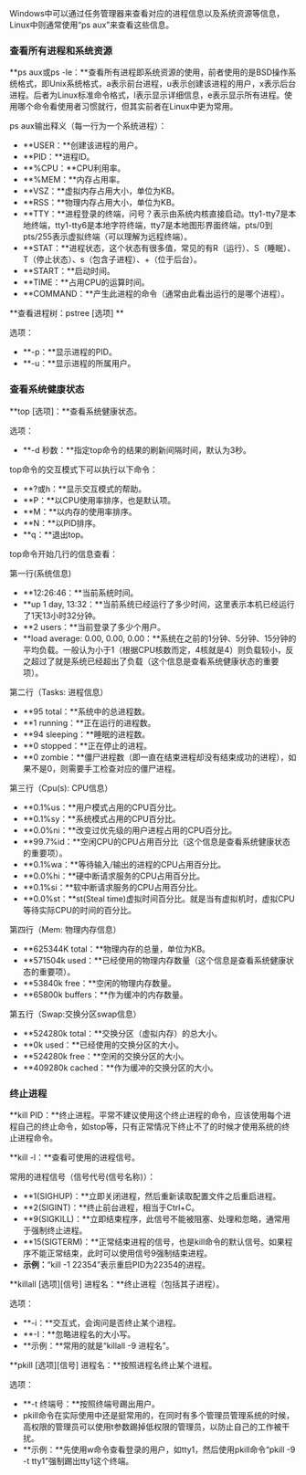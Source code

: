 Windows中可以通过任务管理器来查看对应的进程信息以及系统资源等信息，Linux中则通常使用“ps aux”来查看这些信息。



### 查看所有进程和系统资源

**ps aux或ps -le：**查看所有进程即系统资源的使用，前者使用的是BSD操作系统格式，即Unix系统格式，a表示前台进程，u表示创建该进程的用户，x表示后台进程。后者为Linux标准命令格式，l表示显示详细信息，e表示显示所有进程。使用哪个命令看使用者习惯就行，但其实前者在Linux中更为常用。

ps aux输出释义（每一行为一个系统进程）：

* **USER：**创建该进程的用户。
* **PID：**进程ID。
* **%CPU：**CPU利用率。
* **%MEM：**内存占用率。
* **VSZ：**虚拟内存占用大小，单位为KB。
* **RSS：**物理内存占用大小，单位为KB。
* **TTY：**进程登录的终端，问号？表示由系统内核直接启动。tty1-tty7是本地终端，tty1-tty6是本地字符终端，tty7是本地图形界面终端，pts/0到pts/255表示虚拟终端（可以理解为远程终端）。
* **STAT：**进程状态，这个状态有很多值，常见的有R（运行）、S（睡眠）、T（停止状态）、s（包含子进程）、+（位于后台）。
* **START：**启动时间。
* **TIME：**占用CPU的运算时间。
* **COMMAND：**产生此进程的命令（通常由此看出运行的是哪个进程）。

**查看进程树：pstree \[选项\]**

选项：

* **-p：**显示进程的PID。
* **-u：**显示进程的所属用户。



### 查看系统健康状态

**top \[选项\]：**查看系统健康状态。

选项：

* **-d 秒数：**指定top命令的结果的刷新间隔时间，默认为3秒。

top命令的交互模式下可以执行以下命令：

* **?或h：**显示交互模式的帮助。
* **P：**以CPU使用率排序，也是默认项。
* **M：**以内存的使用率排序。
* **N：**以PID排序。
* **q：**退出top。

top命令开始几行的信息查看：

第一行\(系统信息\)

* **12:26:46：**当前系统时间。
* **up 1 day, 13:32：**当前系统已经运行了多少时间，这里表示本机已经运行了1天13小时32分钟。
* **2 users：**当前登录了多少个用户。
* **load average: 0.00, 0.00, 0.00：**系统在之前的1分钟、5分钟、15分钟的平均负载。一般认为小于1（根据CPU核数而定，4核就是4）则负载较小，反之超过了就是系统已经超出了负载（这个信息是查看系统健康状态的重要项）。

第二行（Tasks: 进程信息）

* **95 total：**系统中的总进程数。
* **1 running：**正在运行的进程数。
* **94 sleeping：**睡眠的进程数。
* **0 stopped：**正在停止的进程。
* **0 zombie：**僵尸进程数（即一直在结束进程却没有结束成功的进程），如果不是0，则需要手工检查对应的僵尸进程。

第三行（Cpu\(s\): CPU信息）

* **0.1%us：**用户模式占用的CPU百分比。
* **0.1%sy：**系统模式占用的CPU百分比。
* **0.0%ni：**改变过优先级的用户进程占用的CPU百分比。
* **99.7%id：**空闲CPU的CPU占用百分比（这个信息是查看系统健康状态的重要项）。
* **0.1%wa：**等待输入/输出的进程的CPU占用百分比。
* **0.0%hi：**硬中断请求服务的CPU占用百分比。
* **0.1%si：**软中断请求服务的CPU占用百分比。
* **0.0%st：**st\(Steal time\)虚拟时间百分比。就是当有虚拟机时，虚拟CPU等待实际CPU的时间的百分比。

第四行（Mem: 物理内存信息）

* **625344K total：**物理内存的总量，单位为KB。
* **571504k used：**已经使用的物理内存数量（这个信息是查看系统健康状态的重要项）。
* **53840k free：**空闲的物理内存数量。
* **65800k buffers：**作为缓冲的内存数量。

第五行（Swap:交换分区swap信息）

* **524280k total：**交换分区（虚拟内存）的总大小。
* **0k used：**已经使用的交换分区的大小。
* **524280k free：**空闲的交换分区的大小。
* **409280k cached：**作为缓冲的交换分区的大小。



### 终止进程

**kill PID：**终止进程。平常不建议使用这个终止进程的命令，应该使用每个进程自己的终止命令，如stop等，只有正常情况下终止不了的时候才使用系统的终止进程命令。

**kill -l：**查看可使用的进程信号。

常用的进程信号（信号代号\(信号名称\)）：

* **1\(SIGHUP\)：**立即关闭进程，然后重新读取配置文件之后重启进程。
* **2\(SIGINT\)：**终止前台进程，相当于Ctrl+C。
* **9\(SIGKILL\)：**立即结束程序，此信号不能被阻塞、处理和忽略，通常用于强制终止进程。
* **15\(SIGTERM\)：**正常结束进程的信号，也是kill命令的默认信号。如果程序不能正常结束，此时可以使用信号9强制结束进程。
* **示例：**“kill -1 22354”表示重启PID为22354的进程。

**killall \[选项\]\[信号\] 进程名：**终止进程（包括其子进程）。

选项：

* **-i：**交互式，会询问是否终止某个进程。
* **-I：**忽略进程名的大小写。
* **示例：**常用的就是“killall -9 进程名”。

**pkill \[选项\]\[信号\] 进程名：**按照进程名终止某个进程。

选项：

* **-t 终端号：**按照终端号踢出用户。
* pkill命令在实际使用中还是挺常用的，在同时有多个管理员管理系统的时候，高权限的管理员可以使用t参数踢掉低权限的管理员，以防止自己的工作被干扰。
* **示例：**先使用w命令查看登录的用户，如tty1，然后使用pkill命令“pkill -9 -t tty1”强制踢出tty1这个终端。



